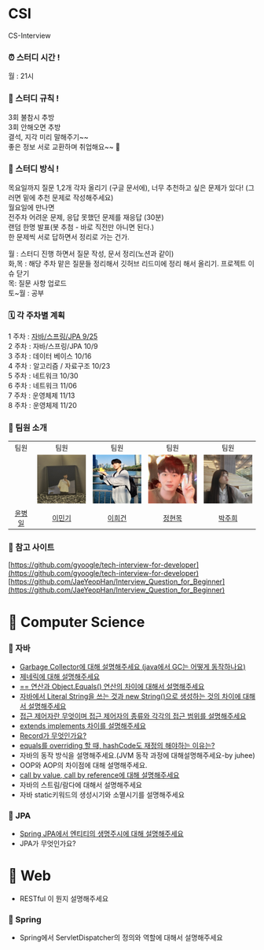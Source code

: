 # CSI

CS-Interview

### ⏰ 스터디 시간 !

월 : 21시

### 📄 스터디 규칙 !

3회 불참시 추방  
3회 안해오면 추방  
결석, 지각 미리 말해주기~~  
좋은 정보 서로 교환하며 취업해요~~ 🙂

### 📣 스터디 방식 !

목요일까지 질문 1,2개 각자 올리기 (구글 문서에), 너무 추천하고 싶은 문제가 있다! (그러면 밑에 추천 문제로 작성해주세요)  
월요일에 만나면  
전주차 어려운 문제, 응답 못했던 문제를 재응답 (30분)  
랜덤 한명 발표(봇 추첨 - 바로 직전만 아니면 된다.)  
한 문제씩 서로 답하면서 정리로 가는 건가.

월 : 스터디 진행 하면서 질문 작성, 문서 정리(노션과 같이)  
화,목 : 해당 주차 맡은 질문들 정리해서 깃허브 리드미에 정리 해서 올리기. 프로젝트 이슈 닫기  
목: 질문 사항 업로드  
토~월 : 공부

### 🗓️ 각 주차별 계획

1 주차 : [자바/스프링/JPA 9/25](https://mon0mon-outline.duckdns.org/s/c43e8aa5-e19f-4c0e-b547-eb408efb4726)\
2 주차 : 자바/스프링/JPA 10/9  
3 주차 : 데이터 베이스 10/16  
4 주차 : 알고리즘 / 자료구조 10/23  
5 주차 : 네트워크 10/30  
6 주차 : 네트워크 11/06  
7 주차 : 운영체제 11/13  
8 주차 : 운영체제 11/20

### 👥 팀원 소개

<div>
<table>
  <tbody>
    <tr>
        <td align="center"> 팀원 </td>
        <td align="center"> 팀원 </td>
        <td align="center"> 팀원 </td>
        <td align="center"> 팀원 </td>
        <td align="center"> 팀원 </td>
    </tr>
    <tr>
     <td><img src="./docs/profile/윤병일.jpg" width="100px;" alt=""/><br> </td>
     <td><img src="./docs/profile/이민기.jpg" width="100px;" alt=""/><br> </td>
     <td><img src="./docs/profile/이희건.jpeg" width="100px;" alt=""/><br> </td>
     <td><img src="./docs/profile/정현목.jpeg" width="100px;" alt=""/><br> </td>
     <td><img src="./docs/profile/박주희.jpeg" width="100px;" alt=""/><br> </td>

</tr>
    <tr>
      <td align="center"><a href="https://github.com/YunByungil"> 윤병일 </a></td>
      <td align="center"><a href="https://github.com/mon0mon"> 이민기 </a></td>
      <td align="center"><a href="https://github.com/dlrjs2360"> 이희건 </a></td>
      <td align="center"><a href="https://github.com/Hyunmok-Chung"> 정현목</a></td>
      <td align="center"><a href="https://github.com/juhee77"> 박주희 </a></td>
    </tr>
  </tbody>
</table>
</div>

### 🔗 참고 사이트

[https://github.com/gyoogle/tech-interview-for-developer](https://github.com/gyoogle/tech-interview-for-developer)  
[https://github.com/JaeYeopHan/Interview_Question_for_Beginner](https://github.com/JaeYeopHan/Interview_Question_for_Beginner)

# 📌 Computer Science

### 🎯 자바

- [Garbage Collector에 대해 설명해주세요 (java에서 GC는 어떻게 동작하나요)](./Computer%20Science/Java/[Java]%20Garbage%20Collector에%20대해%20설명해주세요/index.md)
- [제네릭에 대해 설명해주세요](./Computer%20Science/Java/[Java]%20제네릭에%20대해%20설명해주세요/index.md)
- [== 연산과 Object.Equals() 연산의 차이에 대해서 설명해주세요](Computer%20Science%2FJava%2F%5BJAVA%5D%20%3D%3D%20%EC%97%B0%EC%82%B0%EA%B3%BC%20Object.Equals%28%29%20%EC%97%B0%EC%82%B0%EC%9D%98%20%EC%B0%A8%EC%9D%B4%EC%97%90%20%EB%8C%80%ED%95%B4%EC%84%9C%20%EC%84%A4%EB%AA%85%ED%95%B4%EC%A3%BC%EC%84%B8%EC%9A%94%2Findex.md)
- [자바에서 Literal String을 쓰는 것과 new String()으로 생성하는 것의 차이에 대해서 설명해주세요](<./Computer%20Science/Java/[Java]%20Literal%20String과%20new%20String()%20생성의%20차이를%20설명해주세요/index.md>)
- [접근 제어자란 무엇이며 접근 제어자의 종류와 각각의 접근 범위를 설명해주세요](Computer%20Science%2FJava%2F%5BJava%5D%20%EC%A0%91%EA%B7%BC%20%EC%A0%9C%EC%96%B4%EC%9E%90%EB%9E%80%20%EB%AC%B4%EC%97%87%EC%9D%B4%EB%A9%B0%20%EC%A0%91%EA%B7%BC%20%EC%A0%9C%EC%96%B4%EC%9E%90%EC%9D%98%20%EC%A2%85%EB%A5%98%EC%99%80%20%EA%B0%81%EA%B0%81%EC%9D%98%20%EC%A0%91%EA%B7%BC%20%EB%B2%94%EC%9C%84%EB%A5%BC%20%EC%84%A4%EB%AA%85%ED%95%B4%EC%A3%BC%EC%84%B8%EC%9A%94%2Findex.md)
- [extends implements 차이를 설명해주세요](./Computer%20Science/Java/[Java]%20extends%20implements%20차이를%20설명해주세요/index.md)
- [Record가 무엇인가요?](Computer%20Science%2FJava%2F%5BJava%5D%20Record%EA%B0%80%20%EB%AC%B4%EC%97%87%EC%9D%B8%EA%B0%80%EC%9A%94%3F%2Findex.md)
- [equals를 overriding 할 때, hashCode도 재정의 해야하는 이유는?](Computer%20Science%2FJava%2F%5BJava%5Dequals%EB%A5%BC%20overriding%20%ED%95%A0%20%EB%95%8C%20hashCode%EB%8F%84%20%EC%9E%AC%EC%A0%95%EC%9D%98%20%ED%95%B4%EC%95%BC%ED%95%98%EB%8A%94%20%EC%9D%B4%EC%9C%A0%2Findex.md)
- 자바의 동작 방식을 설명해주세요.(JVM 동작 과정에 대해설명해주세요-by juhee)
- OOP와 AOP의 차이점에 대해 설명해주세요.
- [call by value, call by reference에 대해 설명해주세요](Computer%20Science%2FJava%2F%5BJava%5Dcall%20by%20value-call%20by%20reference%EC%97%90%20%EB%8C%80%ED%95%B4%20%EC%84%A4%EB%AA%85%ED%95%B4%EC%A3%BC%EC%84%B8%EC%9A%94%2Findex.md)
- 자바의 스트림/람다에 대해서 설명해주세요
- 자바 static키워드의 생성시기와 소멸시기를 설명해주세요


### 🎯 JPA

- [Spring JPA에서 엔티티의 생명주시에 대해 설명해주세요](Computer%20Science%2FJPA%2F%5BJPA%5D%20Spring%20JPA%EC%97%90%EC%84%9C%20%EC%97%94%ED%8B%B0%ED%8B%B0%EC%9D%98%20%EC%83%9D%EB%AA%85%EC%A3%BC%EA%B8%B0%EC%97%90%20%EB%8C%80%ED%95%B4%20%EC%84%A4%EB%AA%85%ED%95%B4%EC%A3%BC%EC%84%B8%EC%9A%94%2Findex.md)
- JPA가 무엇인가요?

# 📌 Web
- RESTful 이 뭔지 설명해주세요

### 🎯 Spring
- Spring에서 ServletDispatcher의 정의와 역할에 대해서 설명해주세요

